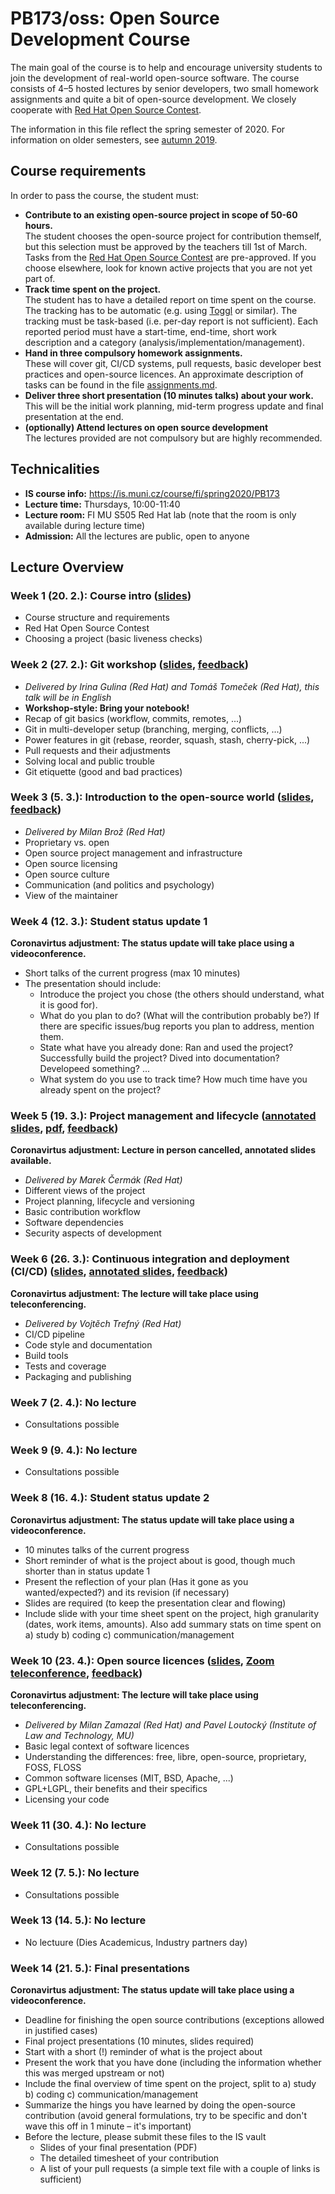 # PB173/oss: Open Source Development Course

The main goal of the course is to help and encourage university students to join the development of real-world open-source software. The course consists of 4–5 hosted lectures by senior developers, two small homework assignments and quite a bit of open-source development. We closely cooperate with [Red Hat Open Source Contest](https://research.redhat.com/red-hat-open-source-contest/).

The information in this file reflect the spring semester of 2020. For information on older semesters, see [autumn 2019](2019-autumn).

## Course requirements

In order to pass the course, the student must:

* **Contribute to an existing open-source project in scope of 50-60 hours.**  
The student chooses the open-source project for contribution themself, but this selection must be approved by the teachers till 1st of March. Tasks from the [Red Hat Open Source Contest](https://research.redhat.com/red-hat-open-source-contest/) are pre-approved. If you choose elsewhere, look for known active projects that you are not yet part of.
* **Track time spent on the project.**  
The student has to have a detailed report on time spent on the course. The tracking has to be automatic (e.g. using [Toggl](https://toggl.com/) or similar). The tracking must be task-based (i.e. per-day report is not sufficient). Each reported period must have a start-time, end-time, short work description and a category (analysis/implementation/management).
* **Hand in three compulsory homework assignments.**  
These will cover git, CI/CD systems, pull requests, basic developer best practices and open-source licences. An approximate description of tasks can be found in the file [assignments.md](assignments.md).
* **Deliver three short presentation (10 minutes talks) about your work.**  
This will be the initial work planning, mid-term progress update and final presentation at the end.
* **(optionally) Attend lectures on open source development**  
The lectures provided are not compulsory but are highly recommended.

## Technicalities

* **IS course info:** https://is.muni.cz/course/fi/spring2020/PB173
* **Lecture time:** Thursdays, 10:00-11:40
* **Lecture room:** FI MU S505 Red Hat lab (note that the room is only available during lecture time)
* **Admission:** All the lectures are public, open to anyone

## Lecture Overview

### Week 1 (20. 2.): Course intro ([slides](01-intro.pdf))

* Course structure and requirements
* Red Hat Open Source Contest
* Choosing a project (basic liveness checks)

### Week 2 (27. 2.): Git workshop ([slides](02-git.pdf), [feedback](https://forms.gle/GDYPpMtoqwgje2n67))

* _Delivered by Irina Gulina (Red Hat) and Tomáš Tomeček (Red Hat), this talk will be in English_
* **Workshop-style: Bring your notebook!**
* Recap of git basics (workflow, commits, remotes, ...)
* Git in multi-developer setup (branching, merging, conflicts, ...)
* Power features in git (rebase, reorder, squash, stash, cherry-pick, ...)
* Pull requests and their adjustments
* Solving local and public trouble
* Git etiquette (good and bad practices)

### Week 3 (5. 3.): Introduction to the open-source world ([slides](03-opensource-intro.pdf), [feedback](https://forms.gle/GDYPpMtoqwgje2n67))

* _Delivered by Milan Brož (Red Hat)_
* Proprietary vs. open
* Open source project management and infrastructure
* Open source licensing
* Open source culture
* Communication (and politics and psychology)
* View of the maintainer

### Week 4 (12. 3.): Student status update 1

**Coronavirtus adjustment: The status update will take place using a videoconference.**

* Short talks of the current progress (max 10 minutes)
* The presentation should include:
  * Introduce the project you chose (the others should understand, what it is good for).
  * What do you plan to do? (What will the contribution probably be?) If there are specific issues/bug reports you plan to address, mention them.
  * State what have you already done: Ran and used the project? Successfully build the project? Dived into documentation? Developeed something? ...
  * What system do you use to track time? How much time have you already spent on the project?

### Week 5 (19. 3.): Project management and lifecycle ([annotated slides](https://docs.google.com/presentation/d/1m4zzmnCjp3cyBYM9LcZuBpSxHNI-Ki91kzTvS5pUUVk/edit#slide=id.g61dbcadc6f_0_785), [pdf](05-project-management-lifecycle.pdf), [feedback](https://forms.gle/GDYPpMtoqwgje2n67))

**Coronavirtus adjustment: Lecture in person cancelled, annotated slides available.**

* _Delivered by Marek Čermák (Red Hat)_
* Different views of the project
* Project planning, lifecycle and versioning
* Basic contribution workflow
* Software dependencies
* Security aspects of development

### Week 6 (26. 3.): Continuous integration and deployment (CI/CD) ([slides](06-ci-cd.pdf), [annotated slides](06-ci-cd-with-notes.pdf), [feedback](https://forms.gle/GDYPpMtoqwgje2n67))

**Coronavirtus adjustment: The lecture will take place using teleconferencing.**

* _Delivered by Vojtěch Trefný (Red Hat)_
* CI/CD pipeline
* Code style and documentation
* Build tools
* Tests and coverage
* Packaging and publishing

### Week 7 (2. 4.): No lecture

* Consultations possible

### Week 9 (9. 4.): No lecture

* Consultations possible

### Week 8 (16. 4.): Student status update 2

**Coronavirtus adjustment: The status update will take place using a videoconference.**

* 10 minutes talks of the current progress
* Short reminder of what is the project about is good, though much shorter than in status update 1
* Present the reflection of your plan (Has it gone as you wanted/expected?) and its revision (if necessary)
* Slides are required (to keep the presentation clear and flowing)
* Include slide with your time sheet spent on the project, high granularity (dates, work items, amounts). Also add summary stats on time spent on a) study b) coding c) communication/management

### Week 10 (23. 4.): Open source licences ([slides](10-licences.pdf), [Zoom teleconference](https://www.google.com/url?q=https://cesnet.zoom.us/j/677093060?pwd%3Dclp2N3NnR0lwRXAvVEkwK05GSERKUT09&sa=D&usd=2&usg=AOvVaw07XKniAXF5KXKUCr2D3zmv), [feedback](https://forms.gle/GDYPpMtoqwgje2n67))

**Coronavirtus adjustment: The lecture will take place using teleconferencing.**

* _Delivered by Milan Zamazal (Red Hat) and Pavel Loutocký (Institute of Law and Technology, MU)_
* Basic legal context of software licences
* Understanding the differences: free, libre, open-source, proprietary, FOSS, FLOSS
* Common software licenses (MIT, BSD, Apache, ...)
* GPL+LGPL, their benefits and their specifics
* Licensing your code

### Week 11 (30. 4.): No lecture  

* Consultations possible

### Week 12 (7. 5.): No lecture  

* Consultations possible

### Week 13 (14. 5.): No lecture

* No lectuure (Dies Academicus, Industry partners day)

### Week 14 (21. 5.): Final presentations

**Coronavirtus adjustment: The status update will take place using a videoconference.**

* Deadline for finishing the open source contributions (exceptions allowed in justified cases)
* Final project presentations (10 minutes, slides required)
* Start with a short (!) reminder of what is the project about
* Present the work that you have done (including the information whether this was merged upstream or not)
* Include the final overview of time spent on the project, split to a) study b) coding c) communication/management
* Summarize the hings you have learned by doing the open-source contribution (avoid general formulations, try to be specific and don't wave this off in 1 minute – it's important)
* Before the lecture, please submit these files to the IS vault
  * Slides of your final presentation (PDF)
  * The detailed timesheet of your contribution
  * A list of your pull requests (a simple text file with a couple of links is sufficient)

